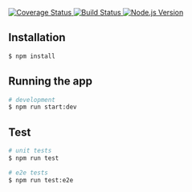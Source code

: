 <p>
  <a href="https://coveralls.io/github/eduard-cc/flair-api?branch=main">
    <img src="https://coveralls.io/repos/github/eduard-cc/flair-api/badge.svg?branch=e2e" alt="Coverage Status" />
  </a>
  <a href="https://github.com/eduard-cc/flair-api/actions">
    <img src="https://github.com/eduard-cc/flair-api/actions/workflows/ci.yml/badge.svg" alt="Build Status" />
  </a>
  <a href="https://nodejs.org/">
    <img src="https://img.shields.io/badge/node.js-20.x-brightgreen" alt="Node.js Version" />
  </a>
</p>

## Installation

```bash
$ npm install
```

## Running the app

```bash
# development
$ npm run start:dev
```

## Test

```bash
# unit tests
$ npm run test

# e2e tests
$ npm run test:e2e
```
